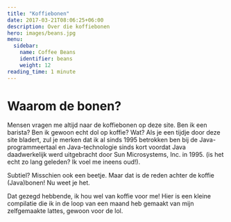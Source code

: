 ```yaml
---
title: "Koffiebonen"
date: 2017-03-21T08:06:25+06:00
description: Over die koffiebonen
hero: images/beans.jpg
menu:
  sidebar:
    name: Coffee Beans
    identifier: beans
    weight: 12
reading_time: 1 minute
---
```


# Waarom de bonen?

Mensen vragen me altijd naar de koffiebonen op deze site. Ben ik een barista? Ben ik gewoon echt dol op koffie? Wat? Als je een tijdje door deze site bladert, zul je merken dat ik al sinds 1995 betrokken ben bij de Java-programmeertaal en Java-technologie sinds kort voordat Java daadwerkelijk werd uitgebracht door Sun Microsystems, Inc. in 1995. (is het echt zo lang geleden? Ik voel me ineens oud!).

Subtiel? Misschien ook een beetje. Maar dat is de reden achter de koffie (Java)bonen! Nu weet je het.

Dat gezegd hebbende, ik hou wel van koffie voor me! Hier is een kleine compilatie die ik in de loop van een maand heb gemaakt van mijn zelfgemaakte lattes, gewoon voor de lol.

